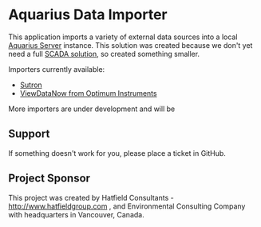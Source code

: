 Aquarius Data Importer
====================

This application imports a variety of external data sources into a local [Aquarius Server](http://www.aquaticinformatics.com/) instance. This solution was created because we don't yet need a full [SCADA solution](http://aquaticinformatics.com/products/aquarius-enviroscada/), so created something smaller. 

Importers currently available:
* [Sutron](http://www.sutronwin.com/)
* [ViewDataNow from Optimum Instruments](http://vdn5.optinst.com/)

More importers are under development and will be

## Support

If something doesn't work for you, please place a ticket in GitHub.

## Project Sponsor

This project was created by Hatfield Consultants - http://www.hatfieldgroup.com , and Environmental Consulting Company with headquarters in Vancouver, Canada.